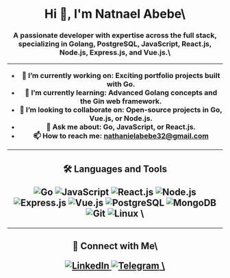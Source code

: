<h1 align="center"\>Hi 👋, I'm Natnael Abebe\</h1\>
<h3 align="center"\>A passionate developer with expertise across the full stack, specializing in Golang, PostgreSQL, JavaScript, React.js, Node.js, Express.js, and Vue.js.\</h3\>

-----

  - 🔭 **I’m currently working on:** Exciting portfolio projects built with Go.
  - 🌱 **I’m currently learning:** Advanced Golang concepts and the Gin web framework.
  - 👯 **I’m looking to collaborate on:** Open-source projects in Go, Vue.js, or Node.js.
  - 💬 **Ask me about:** Go, JavaScript, or React.js.
  - 📫 **How to reach me:** [nathanielabebe32@gmail.com](mailto:nathanielabebe32@gmail.com)

-----

<h2 align="center">🛠️ Languages and Tools</h2\>
<p align="center"\>
<img src="[https://img.shields.io/badge/-Go-00ADD8?style=for-the-badge\&logo=go\&logoColor=white](https://www.google.com/search?q=https://img.shields.io/badge/-Go-00ADD8%3Fstyle%3Dfor-the-badge%26logo%3Dgo%26logoColor%3Dwhite)" alt="Go" \>
<img src="[https://img.shields.io/badge/-JavaScript-F7DF1E?style=for-the-badge\&logo=javascript\&logoColor=black](https://www.google.com/search?q=https://img.shields.io/badge/-JavaScript-F7DF1E%3Fstyle%3Dfor-the-badge%26logo%3Djavascript%26logoColor%3Dblack)" alt="JavaScript" \>
<img src="[https://img.shields.io/badge/-React.js-61DAFB?style=for-the-badge\&logo=react\&logoColor=white](https://www.google.com/search?q=https://img.shields.io/badge/-React.js-61DAFB%3Fstyle%3Dfor-the-badge%26logo%3Dreact%26logoColor%3Dwhite)" alt="React.js" /\>
<img src="[https://img.shields.io/badge/-Node.js-339933?style=for-the-badge\&logo=node.js\&logoColor=white](https://www.google.com/search?q=https://img.shields.io/badge/-Node.js-339933%3Fstyle%3Dfor-the-badge%26logo%3Dnode.js%26logoColor%3Dwhite)" alt="Node.js" /\>
<img src="[https://img.shields.io/badge/-Express.js-000000?style=for-the-badge\&logo=express\&logoColor=white](https://www.google.com/search?q=https://img.shields.io/badge/-Express.js-000000%3Fstyle%3Dfor-the-badge%26logo%3Dexpress%26logoColor%3Dwhite)" alt="Express.js" /\>
<img src="[https://img.shields.io/badge/-Vue.js-4FC08D?style=for-the-badge\&logo=vue.js\&logoColor=white](https://www.google.com/search?q=https://img.shields.io/badge/-Vue.js-4FC08D%3Fstyle%3Dfor-the-badge%26logo%3Dvue.js%26logoColor%3Dwhite)" alt="Vue.js" /\>
<br\>
<img src="[https://img.shields.io/badge/-PostgreSQL-336791?style=for-the-badge\&logo=postgresql\&logoColor=white](https://www.google.com/search?q=https://img.shields.io/badge/-PostgreSQL-336791%3Fstyle%3Dfor-the-badge%26logo%3Dpostgresql%26logoColor%3Dwhite)" alt="PostgreSQL" /\>
<img src="[https://img.shields.io/badge/-MongoDB-47A248?style=for-the-badge\&logo=mongodb\&logoColor=white](https://www.google.com/search?q=https://img.shields.io/badge/-MongoDB-47A248%3Fstyle%3Dfor-the-badge%26logo%3Dmongodb%26logoColor%3Dwhite)" alt="MongoDB" /\>
<br\>
<img src="[https://img.shields.io/badge/-Git-F05032?style=for-the-badge\&logo=git\&logoColor=white](https://www.google.com/search?q=https://img.shields.io/badge/-Git-F05032%3Fstyle%3Dfor-the-badge%26logo%3Dgit%26logoColor%3Dwhite)" alt="Git" /\>
<img src="[https://img.shields.io/badge/-Linux-FCC624?style=for-the-badge\&logo=linux\&logoColor=black](https://www.google.com/search?q=https://img.shields.io/badge/-Linux-FCC624%3Fstyle%3Dfor-the-badge%26logo%3Dlinux%26logoColor%3Dblack)" alt="Linux" /\>
\</p\>

-----

<h2 align="center"\>🔗 Connect with Me\</h2\>
<p align="center"\>
<a href="[https://linkedin.com/in/nathaniel-abebe-991791227/](https://linkedin.com/in/nathaniel-abebe-991791227/)" target="\_blank"\>
<img src="[https://img.shields.io/badge/-LinkedIn-0077B5?style=for-the-badge\&logo=linkedin\&logoColor=white](https://www.google.com/search?q=https://img.shields.io/badge/-LinkedIn-0077B5%3Fstyle%3Dfor-the-badge%26logo%3Dlinkedin%26logoColor%3Dwhite)" alt="LinkedIn" /\>
</a\>
<a href="[https://t.me/@NathyOne](https://t.me/@NathyOne)" target="\_blank"\>
<img src="[https://img.shields.io/badge/-Telegram-26A5E4?style=for-the-badge\&logo=telegram\&logoColor=white](https://www.google.com/search?q=https://img.shields.io/badge/-Telegram-26A5E4%3Fstyle%3Dfor-the-badge%26logo%3Dtelegram%26logoColor%3Dwhite)" alt="Telegram" /\>
</a\>
\</p\>
